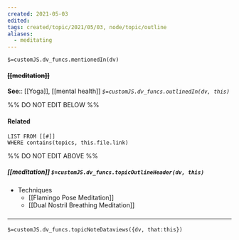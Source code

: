 ```yaml
---
created: 2021-05-03
edited: 
tags: created/topic/2021/05/03, node/topic/outline
aliases:
  - meditating
---
```

`$=customJS.dv_funcs.mentionedIn(dv)`
#### <s class="topic-title">[[meditation]]</s> 



**See**:: [[Yoga]], [[mental health]]
*`$=customJS.dv_funcs.outlinedIn(dv, this)`*

%% DO NOT EDIT BELOW %%
#### Related 
```dataview
LIST FROM [[#]]
WHERE contains(topics, this.file.link)
```
%% DO NOT EDIT ABOVE %%
##### [[meditation]] `$=customJS.dv_funcs.topicOutlineHeader(dv, this)`
- Techniques
	- [[Flamingo Pose Meditation]]
	- [[Dual Nostril Breathing Meditation]]


### <hr class="dataviews"/>

`$=customJS.dv_funcs.topicNoteDataviews({dv, that:this})`
